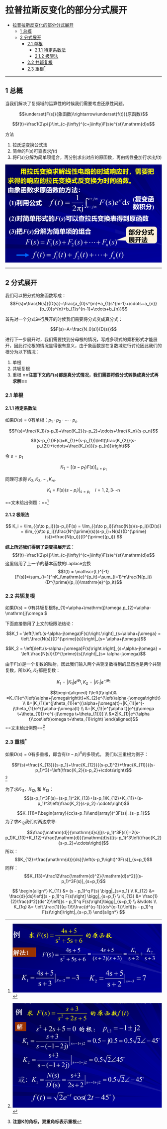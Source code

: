 # 拉普拉斯反变化的部分分式展开
<!-- @import "[TOC]" {cmd="toc" depthFrom=1 depthTo=6 orderedList=false} -->

<!-- code_chunk_output -->

- [拉普拉斯反变化的部分分式展开](#拉普拉斯反变化的部分分式展开)
  - [1 总概](#1-总概)
  - [2 分式展开](#2-分式展开)
    - [2.1 单根](#21-单根)
      - [2.1.1 待定系数法](#211-待定系数法)
      - [2.1.2 极限法](#212-极限法)
    - [2.2 共轭复根](#22-共轭复根)
    - [2.3 重根$^\ast$](#23-重根ast)

<!-- /code_chunk_output -->

---

## 1 总概

当我们解决了复频域的运算性的时候我们需要考虑还原性问题。

$$\underset{F(s)}{象函数}\rightarrow\underset{f(t)}{原函数}$$

$$f(t)=\frac1{2\pi j}\int_{c-j\infty}^{c+j\infty}F(s)e^{st}\mathrm{d}s$$

方法
1. 拉氏逆变换公式法
2. 简单的$F(s)$可查表求$f(t)$
3. 将$F(s)$分解为简单项组合，再分别求出对应的原函数，再由线性叠加行求出$f(t)$

![Alt text](image-1.png)

---

## 2 分式展开

我们可以把分式的象函数写成：
$$F(s)=\frac{N(s)}{D(s)}=\frac{a_{0}s^{m}+a_{1}s^{m-1}+\cdots+a_{n}}{b_{0}s^{n}+b_{1}s^{n-1}+\cdots+b_{n}}$$

首先对一个分式进行展开的时候我们需要将分式变成真分式：

$$F(s)=A+\frac{N_0(s)}{D(s)}$$

进行下一步展开时，我们需要找到分母根的情况，写成多项式的乘积形式才能展开，因此讨论根的情况显得很有意义，由于象函数是在复数域进行讨论因此我们的根分为以下情况：

1. 单根
2. 共轭复根
3. 重根
**==注意下文的$F(s)$都是真分式情况，我们需要将假分式转换成真分式再求解==**

### 2.1 单根 

#### 2.1.1 待定系数法

如果$D(s)=0$有单根：$p_{1}\cdot p_{2}\cdot\cdots\cdot p_{n}$

$$F(s)=\frac{K_1}{s-p_1}+\frac{K_2}{s-p_2}+\cdots+\frac{K_n}{s-p_n}$$


$$(s-p_{1})F(s)=K_{1}+(s-p_{1})\left(\frac{K_{2}}{s-p_{2}}+\cdots+\frac{K_{x}}{s-p_{n}}\right)$$

$\text{令 }s=p_{1}$

$$K_{1}=\left[\left(s-p_{1}\right)F(s)\right]_{s=p_1}$$

$\text{同理可求得 }K_2,K_3,\cdots,K_n。$

$$K_i=F(s)(s-p_i)\bigg|_{s=p_i}\quad i=1,2,3\cdots\text{n}$$


==文末给出例题：==[^单根例题]

#### 2.1.2 极限法



$$
K_i = \lim_{{s\to p_i}}(s-p_i)F(s) = \lim_{{s\to p_i}}\frac{N(s)(s-p_i)}{D(s)} = \lim_{{s\to p_i}}\frac{N^{\prime}(s)(s-p_i)+N(s)}{D^{\prime}(s)}=\frac{N(p_i)}{D^{\prime}(p_i)}
$$


**综上所述我们得到了逆变换展开式：**
$$f(t)=\frac1{2\pi j}\int_{c-j\infty}^{c+j\infty}F(s)e^{st}\mathrm{d}s$$
这里借用了上一节的基本函数的Laplace变换
$$f(t) = \mathscr{L}^{-1}[F(s)]=\sum_{i=1}^nK_i\mathrm{e}^{p_it}=\sum_{i=1}^n\frac{N(p_i)}{D^{\prime}(p_i)}\mathrm{e}^{p_it}$$

### 2.2 共轭复根

如果$D(s)=0$有共轭复根$p_{1}=\alpha+\mathrm{j}\omega,p_{2}=\alpha-\mathrm{j}\omega $

下面直接借用了上文的极限法结论：

$$K_1 = \left[\left.(s-\alpha-j\omega)F(s)\right.\right]_{s=\alpha+j\omega} = \left.\frac{N(s)}{D^{\prime}(s)}\right|_{s= \alpha+j\omega}$$

$$K_2 = \left[\left.(s-\alpha+j\omega)F(s)\right.\right]_{s=\alpha-j\omega} = \left.\frac{N(s)}{D^{\prime}(s)}\right|_{s= \alpha-j\omega}$$

由于$F(s)$是一个复数的映射，因此我们输入两个共轭复数得到的显然也是两个共轭复数，所以$K_1,K_2$都是复数：

$$K_1 = |K_1|e^{j\theta_1},K_2 = |K_1|e^{-j\theta_1}$$


$$\begin{aligned}
f\left(t\right)& =K_{1}e^{\left(\alpha+j\omega\right)t}+K_{2}e^{\left(\alpha-j\omega\right)t}  \\
&=|K_{1}|e^{j\theta_{1}}e^{(\alpha+j\omega)t}+|K_{1}|e^{-j\theta_{1}}e^{(\alpha-j\omega)t} \\
&=|K_{1}|e^{\alpha t}[e^{j(\omega t+\theta_{1})}+e^{-j(\omega t+\theta_{1})}] \\
&=2|K_{1}|e^{\alpha t}\cos\left(\omega t+\theta_{1}\right)
\end{aligned}$$
==文末给出例题==[^重根例题]

### 2.3 重根$^\ast$ 

如果$D(s)=0$有多重根，即含有$(s-p_i)^n$的多项式。
我们以三重根为例子：


$$F(s)=\frac{K_{13}}{s-p_1}+\frac{K_{12}}{(s-p_1)^2}+\frac{K_{11}}{(s-p_1)^3}+\left(\frac{K_2}{s-p_2}+\cdots\right)$$[^2]

为了求$K_{11}， K_{12},\text{和 }K_{13}$：
$$(s-p_1)^3F(s)=(s-p_1)^2K_{13}+(s-p_1)K_{12}+K_{11}+(s-p_1)^3\left(\frac{K_2}{s-p_2}+\cdots\right)$$

$$K_{11}=(\begin{array}{cc}s-p_1\\\end{array})^3F(s)|_{s=p_1}$$
为了求$K_{12}$我们对两边求导:

$$\frac{\mathrm{d}}{\mathrm{d}s}[(s-p_1)^3F(s)]=2(s-p_1)K_{13}+K_{12}+\frac{\mathrm{d}}{\mathrm{d}s}[(s-p_1)^3\left(\frac{K_2}{s-p_2}+\cdots\right)]$$
所以：
$$K_{12}=\frac{\mathrm{d}}{ds}[\left(s-p_1\right)^3F(s)]_{s=p_1}$$
同样：
$$K_{13}=\frac12\frac{\mathrm{d}^2}{\mathrm{d}s^2}[(s-p_1)^3F(s)]_{s=p_1}$$



$$
\begin{align*}
K_{11} &= (s - p_1)^q F(s) \bigg|_{s=p_1} \\
K_{12} &= \frac{d}{ds}\left[(s - p_1)^q F(s)\right] \bigg|_{s=p_1} \\
K_{13} &= \frac{1}{2}\frac{d^2}{ds^2}\left[(s - p_1)^q F(s)\right]\bigg|_{s=p_1} \\
&\vdots \\
K_{1q} &= \left.\frac{1}{(q-1)!}\frac{d^{q-1}}{ds^{q-1}}\left[(s - p_1)^q F(s)\right]\right|_{s=p_1}
\end{align*}
$$




[^2]:**注意K的角标，双重角标表示重根**
[^单根例题]:![Alt text](image-3.png)
[^重根例题]:![Alt text](image-2.png)